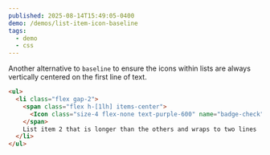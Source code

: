 ```yaml
---
published: 2025-08-14T15:49:05-0400
demo: /demos/list-item-icon-baseline
tags:
  - demo
  - css
---
```


Another alternative to `baseline` to ensure the icons within lists are always vertically centered on the first line of text.

```html {3-5}
<ul>
  <li class="flex gap-2">
    <span class="flex h-[1lh] items-center">
      <Icon class="size-4 flex-none text-purple-600" name="badge-check" />
    </span>
    List item 2 that is longer than the others and wraps to two lines
  </li>
</ul>
```
